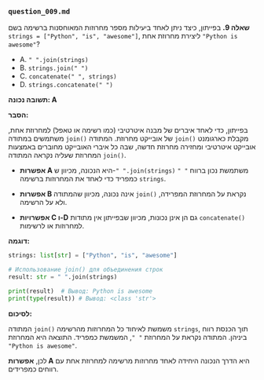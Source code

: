 ### `question_009.md`

**שאלה 9.** בפייתון, כיצד ניתן לאחד ביעילות מספר מחרוזות המאוחסנות ברשימה בשם `strings = ["Python", "is", "awesome"]`, ליצירת מחרוזת אחת `"Python is awesome"`?

- A. `" ".join(strings)`
- B. `strings.join(" ")`
- C. `concatenate(" ", strings)`
- D. `strings.concatenate(" ")`

**תשובה נכונה: A**

**הסבר:**

בפייתון, כדי לאחד איברים של מבנה איטרטיבי (כמו רשימה או טאפל) למחרוזת אחת, משתמשים במתודה `join()` של אובייקט מחרוזת. המתודה `join()` מקבלת כארגומנט אובייקט איטרטיבי ומחזירה מחרוזת חדשה, שבה כל איברי האובייקט מחוברים באמצעות המחרוזת שעליה נקראה המתודה `join()`.

*   **אפשרות A** היא הנכונה, מכיוון ש-`" ".join(strings)` משתמשת נכון ברווח `" "` כמפריד כדי לאחד את המחרוזות ברשימה `strings`.

*   **אפשרות B** אינה נכונה, מכיוון שהמתודה `join()` נקראת על המחרוזת המפרידה, ולא על הרשימה.

*   **אפשרויות C ו-D** גם הן אינן נכונות, מכיוון שבפייתון אין מתודות `concatenate()` למחרוזות או לרשימות.

**דוגמה:**

```python
strings: list[str] = ["Python", "is", "awesome"]

# Использование join() для объединения строк
result: str = " ".join(strings)

print(result)  # Вывод: Python is awesome
print(type(result)) # Вывод: <class 'str'>
```

**לסיכום:**

המתודה `join()` משמשת לאיחוד כל המחרוזות מהרשימה `strings`, תוך הכנסת רווח ביניהן. המתודה נקראת על המחרוזת `" "`, המשמשת כמפריד. התוצאה היא המחרוזת `"Python is awesome"`.

לכן, **אפשרות A** היא הדרך הנכונה היחידה לאחד מחרוזות מרשימה למחרוזת אחת עם רווחים כמפרידים.